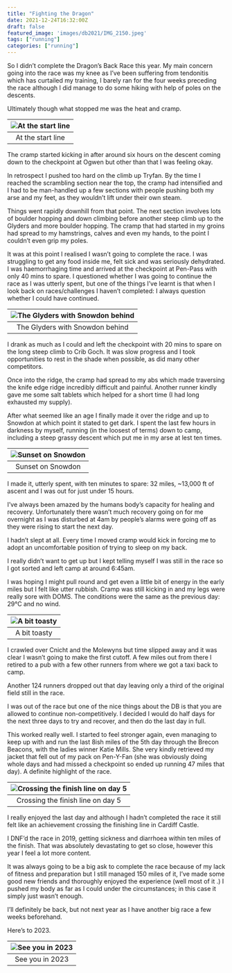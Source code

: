 ```yaml
---
title: "Fighting the Dragon"
date: 2021-12-24T16:32:00Z
draft: false
featured_image: 'images/db2021/IMG_2150.jpeg'
tags: ["running"]
categories: ["running"]
---
```


So I didn’t complete the Dragon’s Back Race this year. My main concern going into the race was my knee as I’ve been suffering from tendonitis which has curtailed my training, I barely ran for the four weeks preceding the race although I did manage to do some hiking with help of poles on the descents.

Ultimately though what stopped me was the heat and cramp.


| ![At the start line](/images/db2021/IMG_2148.jpeg)| 
|:--:|
| At the start line|


The cramp started kicking in after around six hours on the descent coming down to the checkpoint at Ogwen but other than that I was feeling okay.


In retrospect I pushed too hard on the climb up Tryfan. By the time I reached the scrambling section near the top, the cramp had intensified and I had to be man-handled up a few sections with people pushing both my arse and my feet, as they wouldn’t lift under their own steam.

Things went rapidly downhill from that point. The next section involves lots of boulder hopping and down climbing before another steep climb up to the Glyders and more boulder hopping. The cramp that had started in my groins had spread to my hamstrings, calves and even my hands, to the point I couldn’t even grip my poles.

It was at this point I realised I wasn’t going to complete the race. I was struggling to get any food inside me, felt sick and was seriously dehydrated. I was haemorrhaging time and arrived at the checkpoint at Pen-Pass with only 40 mins to spare. I questioned whether I was going to continue the race as I was utterly spent, but one of the things I’ve learnt is that when I look back on races/challenges I haven’t completed: I always question whether I could have continued.

| ![The Glyders with Snowdon behind](/images/db2021/IMG_2150.jpeg)| 
|:--:|
| The Glyders with Snowdon behind|

I drank as much as I could and left the checkpoint with 20 mins to spare on the long steep climb to Crib Goch. It was slow progress and I took opportunities to rest in the shade when possible, as did many other competitors.

Once into the ridge, the cramp had spread to my abs which made traversing the knife edge ridge incredibly difficult and painful. Another runner kindly gave me some salt tablets which helped for a short time (I had long exhausted my supply).

After what seemed like an age I finally made it over the ridge and up to Snowdon at which point it stated to get dark. I spent the last few hours in darkness by myself, running (in the loosest of terms) down to camp, including a steep grassy descent which put me in my arse at lest ten times.

| ![Sunset on Snowdon](/images/db2021/IMG_2152.jpeg)| 
|:--:|
| Sunset on Snowdon|

I made it, utterly spent, with ten minutes to spare: 32 miles, ~13,000 ft of ascent and I was out for just under 15 hours.

I’ve always been amazed by the humans body’s capacity for healing and recovery. Unfortunately there wasn’t much recovery going on for me overnight as I was disturbed at 4am by people’s alarms were going off as they were rising to start the next day.

I hadn’t slept at all. Every time I moved cramp would kick in forcing me to adopt an uncomfortable position of trying to sleep on my back.

I really didn’t want to get up but I kept telling myself I was still in the race so I got sorted and left camp at around 6:45am.

I was hoping I might pull round and get even a little bit of energy in the early miles but I felt like utter rubbish. Cramp was still kicking in and my legs were really sore with DOMS. The conditions were the same as the previous day: 29°C and no wind.

| ![A bit toasty](/images/db2021/IMG_2161.PNG)| 
|:--:|
| A bit toasty|

I crawled over Cnicht and the Molewyns but time slipped away and it was clear I wasn’t going to make the first cutoff. A few miles out from there I retired to a pub with a few other runners from where we got a taxi back to camp.

Another 124 runners dropped out that day leaving only a third of the original field still in the race.

I was out of the race but one of the nice things about the DB is that you are allowed to continue non-competitively. I decided I would do half days for the next three days to try and recover, and then do the last day in full.

This worked really well. I started to feel stronger again, even managing to keep up with and run the last 8ish miles of the 5th day through the Brecon Beacons, with the ladies winner Katie Mills. She very kindly retrieved my jacket that fell out of my pack on Pen-Y-Fan (she was obviously doing whole days and had missed a checkpoint so ended up running 47 miles that day). A definite highlight of the race.

| ![Crossing the finish line on day 5](/images/db2021/IMG_2187.jpeg)| 
|:--:|
| Crossing the finish line on day 5|

I really enjoyed the last day and although I hadn’t completed the race it still felt like an achievement crossing the finishing line in Cardiff Castle.

I DNF’d the race in 2019, getting sickness and diarrhoea within ten miles of the finish. That was absolutely devastating to get so close, however this year I feel a lot more content.

It was always going to be a big ask to complete the race because of my lack of fitness and preparation but I still managed 150 miles of it, I’ve made some good new friends and thoroughly enjoyed the experience (well most of it .) I pushed my body as far as I could under the circumstances; in this case it simply just wasn’t enough.

I’ll definitely be back, but not next year as I have another big race a few weeks beforehand.


Here’s to 2023.



| ![See you in 2023](/images/db2021/IMG_2189.JPG)| 
|:--:|
| See you in 2023|

